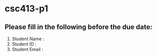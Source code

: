 # csc413-p1

## Please fill in the following before the due date:
 1. Student Name  :
 2. Student ID    : 
 3. Student Email :

